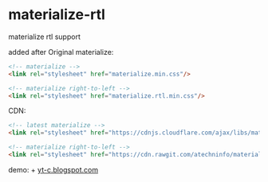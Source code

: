 # materialize-rtl
materialize rtl support

added after Original materialize:
```html
<!-- materialize -->
<link rel="stylesheet" href="materialize.min.css"/>

<!-- materialize right-to-left -->
<link rel="stylesheet" href="materialize.rtl.min.css"/>
```

CDN:
```html
<!-- latest materialize -->
<link rel="stylesheet" href="https://cdnjs.cloudflare.com/ajax/libs/materialize/1.0.0-alpha.2/css/materialize.min.css"/>

<!-- materialize right-to-left -->
<link rel="stylesheet" href="https://cdn.rawgit.com/atechninfo/materialize-rtl/e7b0efbc/materialize.rtl.min.css"/>
```
demo: + [yt-c.blogspot.com](https://yt-c.blogspot.com)
